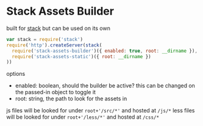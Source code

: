 # Stack Assets Builder

built for [stack](https://github.com/creationix/stack) but can be used on its own

```js
var stack = require('stack')
require('http').createServer(stack(
  require('stack-assets-builder')({ enabled: true, root: __dirname }),
  require('stack-assets-static')({ root: __dirname })
))
```

options

 - enabled: boolean, should the builder be active? this can be changed on the passed-in object to toggle it
 - root: string, the path to look for the assets in

js files will be looked for under `root+'/src/*'` and hosted at `/js/*`
less files will be looked for under `root+'/less/*'` and hosted at `/css/*`